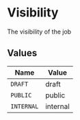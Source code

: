 # Visibility

The visibility of the job


## Values

| Name       | Value      |
| ---------- | ---------- |
| `DRAFT`    | draft      |
| `PUBLIC`   | public     |
| `INTERNAL` | internal   |